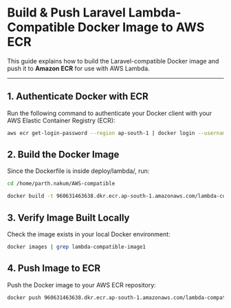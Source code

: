 # Build & Push Laravel Lambda-Compatible Docker Image to AWS ECR

This guide explains how to build the Laravel-compatible Docker image and push it to **Amazon ECR** for use with AWS Lambda.

---

## 1. Authenticate Docker with ECR
Run the following command to authenticate your Docker client with your AWS Elastic Container Registry (ECR):

```bash
aws ecr get-login-password --region ap-south-1 | docker login --username AWS --password-stdin 960631463638.dkr.ecr.ap-south-1.amazonaws.com
```


## 2. Build the Docker Image
Since the Dockerfile is inside deploy/lambda/, run:

```bash
cd /home/parth.nakum/AWS-compatible

docker build -t 960631463638.dkr.ecr.ap-south-1.amazonaws.com/lambda-compatible-image1:latest -f deploy/lambda/Dockerfile .
```

## 3. Verify Image Built Locally
Check the image exists in your local Docker environment:

```bash
docker images | grep lambda-compatible-image1
```

## 4. Push Image to ECR
Push the Docker image to your AWS ECR repository:

```bash
docker push 960631463638.dkr.ecr.ap-south-1.amazonaws.com/lambda-compatible-image1:latest
```
